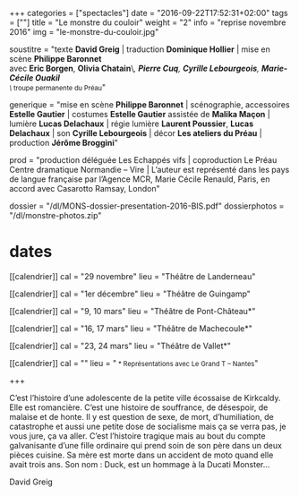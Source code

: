 +++
categories = ["spectacles"]
date = "2016-09-22T17:52:31+02:00"
tags = [""]
title = "Le monstre du couloir"
weight = "2"
info = "reprise novembre 2016"
img = "le-monstre-du-couloir.jpg"

soustitre = "texte __David Greig__ | traduction __Dominique Hollier__ | mise en scène __Philippe Baronnet__<br>avec __Eric Borgen__, __Olivia Chatain__\\*, __Pierre Cuq__, __Cyrille Lebourgeois__, __Marie-Cécile Ouakil__<br><small>\\* troupe permanente du Préau</small>"

generique = "mise en scène __Philippe Baronnet__ | scénographie, accessoires __Estelle Gautier__ | costumes __Estelle Gautier__ assistée de __Malika Maçon__ | lumière __Lucas Delachaux__ | régie lumière __Laurent Poussier__, __Lucas Delachaux__ | son __Cyrille Lebourgeois__ | décor __Les ateliers du Préau__ | production __Jérôme Broggini__"

prod = "production déléguée Les Echappés vifs | coproduction Le Préau Centre dramatique Normandie – Vire | L’auteur est représenté dans les pays de langue française par l’Agence MCR, Marie Cécile Renauld, Paris, en accord avec Casarotto Ramsay, London"

dossier = "/dl/MONS-dossier-presentation-2016-BIS.pdf"
dossierphotos = "/dl/monstre-photos.zip"

# dates
[[calendrier]]
  cal = "29 novembre"
  lieu = "Théâtre de Landerneau"

[[calendrier]]
  cal = "1er décembre"
  lieu = "Théâtre de Guingamp"

[[calendrier]]
  cal = "9, 10 mars"
  lieu = "Théâtre de Pont-Château*"

[[calendrier]]
  cal = "16, 17 mars"
  lieu = "Théâtre de Machecoule*"

[[calendrier]]
  cal = "23, 24 mars"
  lieu = "Théâtre de Vallet*"

[[calendrier]]
  cal = ""
  lieu = "<small> * Représentations avec Le Grand T – Nantes</small>"

+++

C’est l’histoire d’une adolescente de la petite ville écossaise de Kirkcaldy. Elle est romancière. C’est une histoire de souffrance, de désespoir, de malaise et de honte. Il y est question de sexe, de mort, d’humiliation, de catastrophe et aussi une petite dose de socialisme mais ça se verra pas, je vous jure, ça va aller. C’est l’histoire tragique mais au bout du compte galvanisante d’une fille ordinaire qui prend soin de son père dans un deux pièces cuisine. Sa mère est morte dans un accident de moto quand elle avait trois ans. Son nom : Duck, est un hommage à la Ducati Monster...

David Greig
